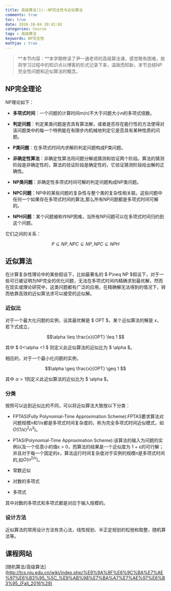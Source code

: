 ```yaml
---
title: 高级算法(1)--NP完全性与近似算法
comments: true
toc: true
date: 2016-10-04 20:41:02
categories: Course
tags : 高级算法
keywords: NP完全性
mathjax : true
---
```


>**本节内容：**本学期修读了尹一通老师的高级算法课，感觉略有困难，故将学习过程中的知识点以博客的形式记录下来，温故而知新，本节总结NP完全性问题和近似算法的概念。

<!-- more -->

## NP完全理论

NP理论如下：

- **多项式时间**：一个问题的计算时间m(n)不大于问题大小n的多项式倍数。

- **判定问题**：判定某类问题是否具有算法解，或者是否存在能行性的方法使得对该问题类中的每一个特例能在有限步内机械地判定它是否具有某种性质的问题。

- **P类问题**：在多项式时间内求解的判定问题构成P类问题。

- **非确定性算法**：非确定性算法将问题分解成猜测和验证两个阶段。算法的猜测阶段是非确定性的，算法的验证阶段是确定性的，它验证猜测阶段给出解的正确性。

- **NP类问题**：非确定性多项式时间可解的判定问题构成NP类问题。

- **NPC问题**：NP中的某些问题的复杂性与整个类的复杂性相关联。这些问题中任何一个如果存在多项式时间的算法,那么所有NP问题都是多项式时间可解的。

- **NPH问题**：某个问题被称作NP困难，当所有NP问题可以在多项式时间归约到这个问题。

它们之间的关系：

$$P \subseteq NP, NPC \subseteq NP, NPC \subseteq NPH$$


## 近似算法

在计算复杂性理论中的某些假设下，比如最著名的 $ P\neq NP  $假设下，对于一些可已被证明为NP完全的优化问题，无法在多项式时间内精确求到最优解，然而在现实或理论研究中，这类问题都有广泛的应用，在精确解无法得到的情况下，转而依靠高效的近似算法求可以接受的近似解。

### 近似比

对于一个最大化问题的实例，设其最优解是 $ OPT $，某个近似算法的解是 $x$，若下式成立，

$$\alpha \leq \frac{x}{OPT} \leq 1 $$

其中 $ 0<\alpha <1 $ 则定义此近似算法的近似比为 $ \alpha $。

相应的，对于一个最小化问题的实例，

$$\alpha \geq \frac{x}{OPT} \geq 1 $$

其中 $\alpha >1$则定义此近似算法的近似比为 $ \alpha $。

### 分类

按照可以达到近似比的不同，可以将近似算法大致按以下分类：

- FPTAS(Fully Polynomial-Time Approximation Scheme):FPTAS要求算法对问题规模n和1/ε都是多项式时间复杂度的，称为完全多项式时间近似模式，如$O((1/ε)^2n^3)$。

- PTAS(Polynomial-Time Approximation Scheme):该算法的输入为问题的实例以及一个任意小的值ε > 0，而算法的结果是一个近似度为 1 + ε的可行解；并且对于每一个固定的ε，算法运行时间复杂度对于实例的规模n是多项式时间的,如$O(n^{2/ε})$。

- 常数近似

- 对数的多项式

- 多项式

其中对数的多项式和多项式都是对应于输入规模的。

### 设计方法

近似算法的常用设计方法有贪心法，线性规划、半正定规划的松弛和取整，随机算法等。

## 课程网站

[随机算法/高级算法](http://tcs.nju.edu.cn/wiki/index.php/%E9%9A%8F%E6%9C%BA%E7%AE%97%E6%B3%95_%5C_%E9%AB%98%E7%BA%A7%E7%AE%97%E6%B3%95_(Fall_2016%29)